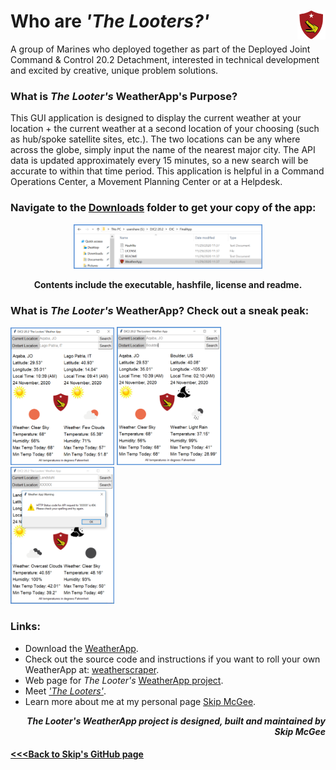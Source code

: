# Who are *'The Looters?'* <img align="right" width="9%" src="/images/logo.png">

A group of Marines who deployed together as part of the Deployed Joint Command & Control 20.2 Detachment, interested in technical development and excited by creative, unique problem solutions.

### What is *The Looter's* WeatherApp's Purpose?

This GUI application is designed to display the current weather at your location + the current weather at a second location of your choosing (such as hub/spoke satellite sites, etc.). The two locations can be any where across the globe, simply input the name of the nearest major city. The API data is updated approximately every 15 minutes, so a new search will be accurate to within that time period. This application is helpful in a Command Operations Center, a Movement Planning Center or at a Helpdesk.

### Navigate to the [Downloads](https://github.com/skipmcgee/WeatherApp/tree/main/download) folder to get your copy of the app:

<p align="center">
  <img src="/images/menu.png" width="60%" />
</p>
<p align="center">
  <b>Contents include the executable, hashfile, license and readme.</b>
</p>

### What is *The Looter's* WeatherApp? Check out a sneak peak:

<p float="middle">
  <img src="/images/app1.png" width="33%" />
  <img src="/images/app2.png" width="33%" /> 
  <img src="/images/apperror.png" width="33%" /> 
</p>

### Links:
- Download the [WeatherApp](https://github.com/skipmcgee/WeatherApp/tree/main/download).
- Check out the source code and instructions if you want to roll your own WeatherApp at: [weatherscraper](https://github.com/skipmcgee/weatherscraper).
- Web page for *The Looter's* [WeatherApp project](https://skipmcgee.github.io/WeatherApp/).
- Meet [*'The Looters'*](https://skipmcgee.github.io/20.2_deployment/).
- Learn more about me at my personal page [Skip McGee](https://skipmcgee.github.io).

*<p align="right"><b>The Looter's WeatherApp project is designed, built and maintained by Skip McGee</b></p>*

#### [<<<Back to Skip's GitHub page](https://skipmcgee.github.io)
